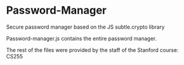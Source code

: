 # Password-Manager
Secure password manager based on the JS subtle.crypto library 

Password-manager.js contains the entire password manager. 

The rest of the files were provided by the staff of the Stanford course: CS255
